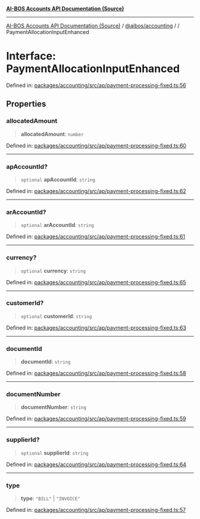 [**AI-BOS Accounts API Documentation (Source)**](../../../README.md)

***

[AI-BOS Accounts API Documentation (Source)](../../../README.md) / [@aibos/accounting](../README.md) / [](../README.md) / PaymentAllocationInputEnhanced

# Interface: PaymentAllocationInputEnhanced

Defined in: [packages/accounting/src/ap/payment-processing-fixed.ts:56](https://github.com/pohlai88/accounts/blob/48103fb36d28b2b9bfb33472b6de2f719773cde9/packages/accounting/src/ap/payment-processing-fixed.ts#L56)

## Properties

### allocatedAmount

> **allocatedAmount**: `number`

Defined in: [packages/accounting/src/ap/payment-processing-fixed.ts:60](https://github.com/pohlai88/accounts/blob/48103fb36d28b2b9bfb33472b6de2f719773cde9/packages/accounting/src/ap/payment-processing-fixed.ts#L60)

***

### apAccountId?

> `optional` **apAccountId**: `string`

Defined in: [packages/accounting/src/ap/payment-processing-fixed.ts:62](https://github.com/pohlai88/accounts/blob/48103fb36d28b2b9bfb33472b6de2f719773cde9/packages/accounting/src/ap/payment-processing-fixed.ts#L62)

***

### arAccountId?

> `optional` **arAccountId**: `string`

Defined in: [packages/accounting/src/ap/payment-processing-fixed.ts:61](https://github.com/pohlai88/accounts/blob/48103fb36d28b2b9bfb33472b6de2f719773cde9/packages/accounting/src/ap/payment-processing-fixed.ts#L61)

***

### currency?

> `optional` **currency**: `string`

Defined in: [packages/accounting/src/ap/payment-processing-fixed.ts:65](https://github.com/pohlai88/accounts/blob/48103fb36d28b2b9bfb33472b6de2f719773cde9/packages/accounting/src/ap/payment-processing-fixed.ts#L65)

***

### customerId?

> `optional` **customerId**: `string`

Defined in: [packages/accounting/src/ap/payment-processing-fixed.ts:63](https://github.com/pohlai88/accounts/blob/48103fb36d28b2b9bfb33472b6de2f719773cde9/packages/accounting/src/ap/payment-processing-fixed.ts#L63)

***

### documentId

> **documentId**: `string`

Defined in: [packages/accounting/src/ap/payment-processing-fixed.ts:58](https://github.com/pohlai88/accounts/blob/48103fb36d28b2b9bfb33472b6de2f719773cde9/packages/accounting/src/ap/payment-processing-fixed.ts#L58)

***

### documentNumber

> **documentNumber**: `string`

Defined in: [packages/accounting/src/ap/payment-processing-fixed.ts:59](https://github.com/pohlai88/accounts/blob/48103fb36d28b2b9bfb33472b6de2f719773cde9/packages/accounting/src/ap/payment-processing-fixed.ts#L59)

***

### supplierId?

> `optional` **supplierId**: `string`

Defined in: [packages/accounting/src/ap/payment-processing-fixed.ts:64](https://github.com/pohlai88/accounts/blob/48103fb36d28b2b9bfb33472b6de2f719773cde9/packages/accounting/src/ap/payment-processing-fixed.ts#L64)

***

### type

> **type**: `"BILL"` \| `"INVOICE"`

Defined in: [packages/accounting/src/ap/payment-processing-fixed.ts:57](https://github.com/pohlai88/accounts/blob/48103fb36d28b2b9bfb33472b6de2f719773cde9/packages/accounting/src/ap/payment-processing-fixed.ts#L57)
